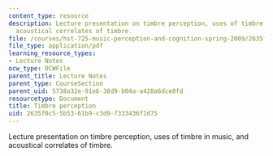 ```yaml
---
content_type: resource
description: Lecture presentation on timbre perception, uses of timbre in music, and
  acoustical correlates of timbre.
file: /courses/hst-725-music-perception-and-cognition-spring-2009/2635f0c55b5361b9c3d9f333436f1d75_MITHST_725S09_lec07_timbre.pdf
file_type: application/pdf
learning_resource_types:
- Lecture Notes
ocw_type: OCWFile
parent_title: Lecture Notes
parent_type: CourseSection
parent_uid: 5738a32e-91e6-38d9-b04a-a428a6dce0fd
resourcetype: Document
title: Timbre perception
uid: 2635f0c5-5b53-61b9-c3d9-f333436f1d75
---
```

Lecture presentation on timbre perception, uses of timbre in music, and acoustical correlates of timbre.

